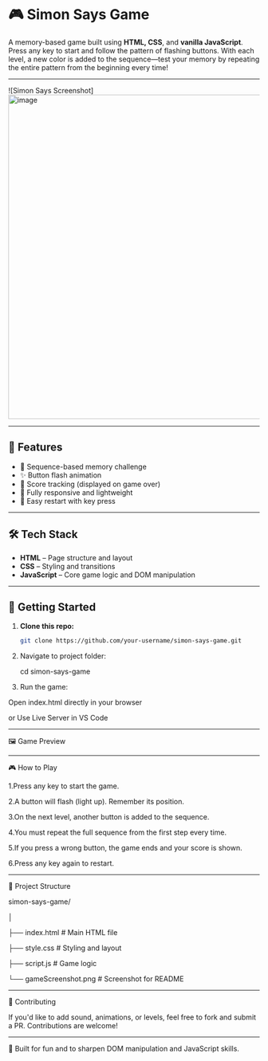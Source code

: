 # 🎮 Simon Says Game

A memory-based game built using **HTML, CSS**, and **vanilla JavaScript**. Press any key to start and follow the pattern of flashing buttons. With each level, a new color is added to the sequence—test your memory by repeating the entire pattern from the beginning every time!

---

![Simon Says Screenshot] <img width="1343" height="651" alt="image" src="https://github.com/user-attachments/assets/21873610-d7d5-49d5-8fed-959d7710e0ba" />


---

## 🌟 Features

- 🎯 Sequence-based memory challenge
- ✨ Button flash animation
- 🧠 Score tracking (displayed on game over)
- 📱 Fully responsive and lightweight
- 🔁 Easy restart with key press

---

## 🛠️ Tech Stack

- **HTML** – Page structure and layout  
- **CSS** – Styling and transitions  
- **JavaScript** – Core game logic and DOM manipulation

---

## 🚀 Getting Started

1. **Clone this repo:**
   ```bash
   git clone https://github.com/your-username/simon-says-game.git

2. Navigate to project folder:

   cd simon-says-game
   

3. Run the game:

  Open index.html directly in your browser
  
  or Use Live Server in VS Code

---

🖼️ Game Preview

---

🎮 How to Play

  1.Press any key to start the game.
  
  2.A button will flash (light up). Remember its position.
  
  3.On the next level, another button is added to the sequence.
  
  4.You must repeat the full sequence from the first step every time.
  
  5.If you press a wrong button, the game ends and your score is shown.
  
  6.Press any key again to restart.

---

📁 Project Structure

  simon-says-game/
  
  │
  
  ├── index.html         # Main HTML file
  
  ├── style.css          # Styling and layout
  
  ├── script.js          # Game logic
  
  └── gameScreenshot.png # Screenshot for README

  ---

🙌 Contributing

If you'd like to add sound, animations, or levels, feel free to fork and submit a PR. Contributions are welcome!

---

🧠 Built for fun and to sharpen DOM manipulation and JavaScript skills.
